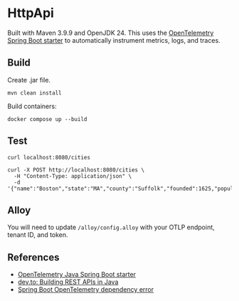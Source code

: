 # HttpApi

Built with Maven 3.9.9 and OpenJDK 24. This uses the
 [OpenTelemetry Spring Boot starter](https://opentelemetry.io/docs/zero-code/java/spring-boot-starter/)
 to automatically instrument metrics, logs, and traces.

## Build

Create .jar file.

```plaintext
mvn clean install
```

Build containers:

```plaintext
docker compose up --build
```

## Test

```plaintext
curl localhost:8080/cities

curl -X POST http://localhost:8080/cities \
  -H "Content-Type: application/json" \
  -d '{"name":"Boston","state":"MA","county":"Suffolk","founded":1625,"population":675647}'
```

## Alloy

You will need to update `/alloy/config.alloy` with your OTLP endpoint, tenant ID, and token.

## References

- [OpenTelemetry Java Spring Boot starter](https://opentelemetry.io/docs/zero-code/java/spring-boot-starter/)
- [dev.to: Building REST APIs in Java](https://dev.to/respect17/building-rest-apis-in-java-a-beginners-guidehey-devto-community-121)
- [Spring Boot OpenTelemetry dependency error](https://stackoverflow.com/questions/79528816/springboot-gradle-open-telemetry-dependency-error)
